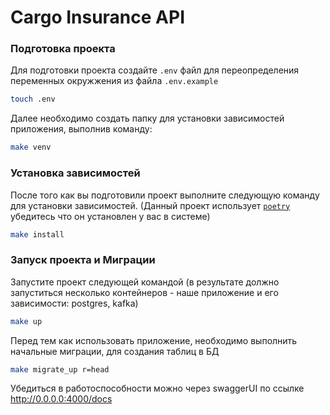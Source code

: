 
# Cargo Insurance API

### Подготовка проекта

Для подготовки проекта создайте `.env` файл для переопределения переменных окружжения из файла `.env.example`

```bash
touch .env
```

Далее необходимо создать папку для установки зависимостей приложения, выполнив команду:

```bash
make venv
```

### Установка зависимостей

После того как вы подготовили проект выполните следующую команду для установки зависимостей. (Данный проект использует [`poetry`](https://python-poetry.org/) убедитесь что он установлен у вас в системе)

```bash
make install
```

### Запуск проекта и Миграции

Запустите проект следующей командой (в результате должно запуститься несколько контейнеров - наше приложение и его зависимости: postgres, kafka)

```bash
make up
```

Перед тем как использовать приложение, необходимо выполнить начальные миграции, для создания таблиц в БД

```bash
make migrate_up r=head
```

Убедиться в работоспособности можно через swaggerUI по ссылке http://0.0.0.0:4000/docs
